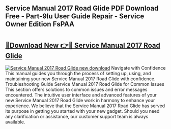 ## Service Manual 2017 Road Glide PDF Download Free - Part-9lu User Guide Repair - Service Owner Edition FsPAA

# <h2><a href="http://bc70988.oget.top/?id=Service+Manual+2017+Road+Glide">🔗Download New 👉🔴 Service Manual 2017 Road Glide</a></h2>

[![Service Manual 2017 Road Glide new download](https://i.imgur.com/5g1atiW.png)](http://bc70988.oget.top/?id=Service+Manual+2017+Road+Glide)
Navigate with Confidence This manual guides you through the process of setting up, using, and maintaining your new Service Manual 2017 Road Glide with confidence. Troubleshooting Guide Service Manual 2017 Road Glide for Common Issues This section offers solutions to common issues and error messages encountered. The intuitive user interface and advanced features of your new Service Manual 2017 Road Glide work in harmony to enhance your experience. We believe that the Service Manual 2017 Road Glide has served its purpose in getting you started with your new gadget. Should you need any clarification or assistance, our customer support team is always available.
